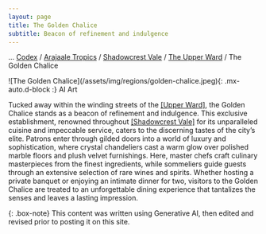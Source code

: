 ```yaml
---
layout: page
title: The Golden Chalice
subtitle: Beacon of refinement and indulgence
---
```

<span class="breadcrumbs" markdown="1">... [Codex](/codex) / [Arajaale Tropics](/codex/regions/arajaale-tropics) / [Shadowcrest Vale](/codex/regions/shadowcrest-vale) / [The Upper Ward](/codex/regions/upper-ward) / The Golden Chalice</span>
<div class="position-placeholder" markdown="1">
![The Golden Chalice](/assets/img/regions/golden-chalice.jpeg){: .mx-auto.d-block :}
<span class="ai-img">AI Art</span>
</div>

Tucked away within the winding streets of the [[Upper Ward]](/codex/regions/upper-ward), the Golden Chalice stands as a beacon of refinement and indulgence. This exclusive establishment, renowned throughout [[Shadowcrest Vale]](/codex/regions/shadowcrest-vale) for its unparalleled cuisine and impeccable service, caters to the discerning tastes of the city’s elite. Patrons enter through gilded doors into a world of luxury and sophistication, where crystal chandeliers cast a warm glow over polished marble floors and plush velvet furnishings. Here, master chefs craft culinary masterpieces from the finest ingredients, while sommeliers guide guests through an extensive selection of rare wines and spirits. Whether hosting a private banquet or enjoying an intimate dinner for two, visitors to the Golden Chalice are treated to an unforgettable dining experience that tantalizes the senses and leaves a lasting impression.

{: .box-note}
This content was written using Generative AI, then edited and revised prior to posting it on this site.